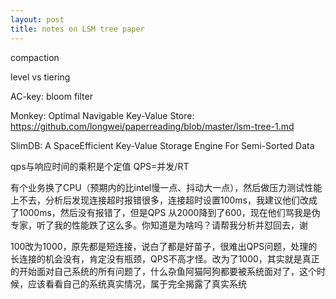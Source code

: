 ```yaml
---
layout: post
title: notes on LSM tree paper
---
```





compaction

level vs tiering




AC-key:
bloom filter


Monkey: Optimal Navigable Key-Value Store:
https://github.com/longwei/paperreading/blob/master/lsm-tree-1.md



SlimDB: A SpaceEfficient Key-Value Storage Engine For Semi-Sorted Data


qps与响应时间的乘积是个定值
QPS=并发/RT


有个业务换了CPU（预期内的比intel慢一点、抖动大一点），然后做压力测试性能上不去，分析后发现连接超时报错很多，连接超时设置100ms，我建议他们改成了1000ms，然后没有报错了，但是QPS 从2000降到了600，现在他们骂我是伪专家，听了我的性能跌了这么多。你知道是为啥吗？请帮我分析并怼回去，谢

100改为1000，原先都是短连接，说白了都是好苗子，很难出QPS问题，处理的长连接的机会没有，肯定没有瓶颈，QPS不高才怪。改为了1000，其实就是真正的开始面对自己系统的所有问题了，什么杂鱼阿猫阿狗都要被系统面对了，这个时候，应该看看自己的系统真实情况，属于完全揭露了真实系统